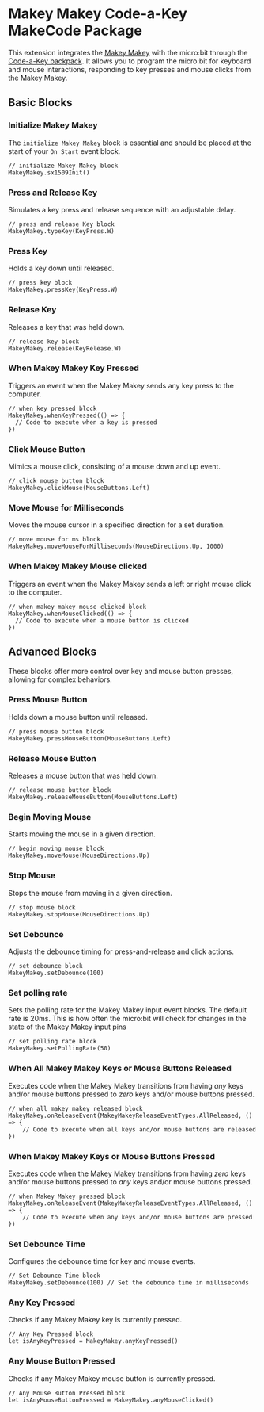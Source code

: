 # Makey Makey Code-a-Key MakeCode Package

This extension integrates the [Makey Makey](https://www.makeymakey.com) with the micro:bit through the [Code-a-Key backpack](https://makeymakey.com/products/code-a-key-backpack). It allows you to program the micro:bit for keyboard and mouse interactions, responding to key presses and mouse clicks from the Makey Makey.

## Basic Blocks

### Initialize Makey Makey
The `initialize Makey Makey` block is essential and should be placed at the start of your `On Start` event block.

```blocks
// initialize Makey Makey block
MakeyMakey.sx1509Init()
```

### Press and Release Key
Simulates a key press and release sequence with an adjustable delay.

```blocks
// press and release Key block
MakeyMakey.typeKey(KeyPress.W)
```
### Press Key
Holds a key down until released.

```blocks
// press key block
MakeyMakey.pressKey(KeyPress.W)
```

### Release Key
Releases a key that was held down.

```blocks
// release key block
MakeyMakey.release(KeyRelease.W)
```
### When Makey Makey Key Pressed
Triggers an event when the Makey Makey sends any key press to the computer.

```blocks
// when key pressed block
MakeyMakey.whenKeyPressed(() => {
  // Code to execute when a key is pressed
})
```

### Click Mouse Button
Mimics a mouse click, consisting of a mouse down and up event.

```blocks
// click mouse button block
MakeyMakey.clickMouse(MouseButtons.Left)
```

### Move Mouse for Milliseconds
Moves the mouse cursor in a specified direction for a set duration.

```blocks
// move mouse for ms block
MakeyMakey.moveMouseForMilliseconds(MouseDirections.Up, 1000)
```

### When Makey Makey Mouse clicked
Triggers an event when the Makey Makey sends a left or right mouse click to the computer.

```blocks
// when makey makey mouse clicked block
MakeyMakey.whenMouseClicked(() => {
  // Code to execute when a mouse button is clicked
})
```

## Advanced Blocks
These blocks offer more control over key and mouse button presses, allowing for complex behaviors.

### Press Mouse Button
Holds down a mouse button until released.

```blocks
// press mouse button block
MakeyMakey.pressMouseButton(MouseButtons.Left)
```

### Release Mouse Button
Releases a mouse button that was held down.

```blocks
// release mouse button block
MakeyMakey.releaseMouseButton(MouseButtons.Left)
```

### Begin Moving Mouse
Starts moving the mouse in a given direction.

```blocks
// begin moving mouse block
MakeyMakey.moveMouse(MouseDirections.Up)
```

### Stop Mouse
Stops the mouse from moving in a given direction.

```blocks
// stop mouse block
MakeyMakey.stopMouse(MouseDirections.Up)
```

### Set Debounce
Adjusts the debounce timing for press-and-release and click actions.

```blocks
// set debounce block
MakeyMakey.setDebounce(100)
```

### Set polling rate
Sets the polling rate for the Makey Makey input event blocks.  The default rate is 20ms.
This is how often the micro:bit will check for changes in the state of the Makey Makey input pins
```blocks
// set polling rate block
MakeyMakey.setPollingRate(50)
```

### When All Makey Makey Keys or Mouse Buttons Released
Executes code when the Makey Makey transitions from having _any_ keys and/or mouse buttons pressed to _zero_ keys and/or mouse buttons pressed.

```blocks
// when all makey makey released block
MakeyMakey.onReleaseEvent(MakeyMakeyReleaseEventTypes.AllReleased, () => {
    // Code to execute when all keys and/or mouse buttons are released
})
```
### When Makey Makey Keys or Mouse Buttons Pressed
Executes code when the Makey Makey transitions from having _zero_ keys and/or mouse buttons pressed to _any_ keys and/or mouse buttons pressed.

```blocks
// when Makey Makey pressed block
MakeyMakey.onReleaseEvent(MakeyMakeyReleaseEventTypes.AllReleased, () => {
    // Code to execute when any keys and/or mouse buttons are pressed
})
```

### Set Debounce Time
Configures the debounce time for key and mouse events.

```blocks
// Set Debounce Time block
MakeyMakey.setDebounce(100) // Set the debounce time in milliseconds
```

### Any Key Pressed
Checks if any Makey Makey key is currently pressed.

```blocks
// Any Key Pressed block
let isAnyKeyPressed = MakeyMakey.anyKeyPressed()
```

### Any Mouse Button Pressed
Checks if any Makey Makey mouse button is currently pressed.

```blocks
// Any Mouse Button Pressed block
let isAnyMouseButtonPressed = MakeyMakey.anyMouseClicked()
```